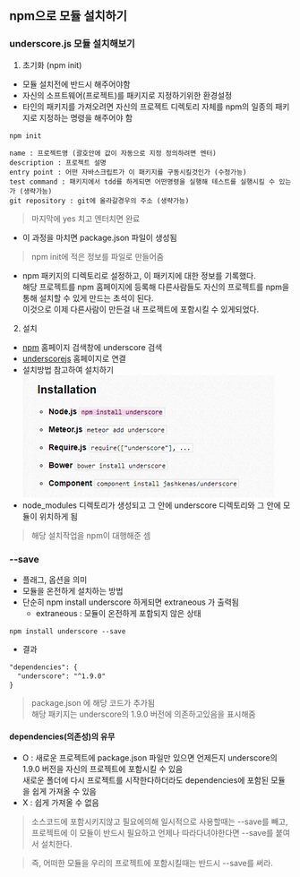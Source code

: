 ## npm으로 모듈 설치하기

### underscore.js 모듈 설치해보기

1. 초기화 (npm init)
- 모듈 설치전에 반드시 해주어야함
- 자신의 소프트웨어(프로젝트)를 패키지로 지정하기위한 환경설정
- 타인의 패키지를 가져오려면 자신의 프로젝트 디렉토리 자체를 npm의 일종의 패키지로 지정하는 명령을 해주어야 함
```
npm init
```
```
name : 프로젝트명 (괄호안에 값이 자동으로 지정 정의하려면 엔터)
description : 프로젝트 설명
entry point : 어떤 자바스크립트가 이 패키지를 구동시킬것인가 (수정가능)
test command : 패키지에서 tdd를 하게되면 어떤명령을 실행해 테스트를 실행시킬 수 있는가 (생략가능)
git repository : git에 올라갈경우의 주소 (생략가능)
```
> 마지막에 yes 치고 엔터치면 완료

- 이 과정을 마치면 package.json 파일이 생성됨
> npm init에 적은 정보를 파일로 만들어줌

- npm 패키지의 디렉토리로 설정하고, 이 패키지에 대한 정보를 기록했다.<br/>해당 프로젝트를 npm 홈페이지에 등록해 다른사람들도 자신의 프로젝트를 npm을 통해 설치할 수 있게 만드는 초석이 된다.<br/>이것으로 이제 다른사람이 만든걸 내 프로젝트에 포함시킬 수 있게되었다.


2. 설치
- [npm](https://www.npmjs.com) 홈페이지 검색창에 underscore 검색
- [underscorejs](http://underscorejs.org) 홈페이지로 연결
- 설치방법 참고하여 설치하기
<br/>![install](img/node09.png)<br/>
- node_modules 디렉토리가 생성되고 그 안에 underscore 디렉토리와 그 안에 모듈이 위치하게 됨
> 해당 설치작업을 npm이 대행해준 셈

### --save
- 플래그, 옵션을 의미
- 모듈을 온전하게 설치하는 방법
- 단순히 npm install underscore 하게되면 extraneous 가 출력됨
  - extraneous : 모듈이 온전하게 포함되지 않은 상태
```
npm install underscore --save
```
- 결과
```
"dependencies": {
  "underscore": "^1.9.0"
}
```
> package.json 에 해당 코드가 추가됨<br/>해당 패키지는 underscore의 1.9.0 버전에 의존하고있음을 표시해줌

#### dependencies(의존성)의 유무
- O : 새로운 프로젝트에 package.json 파일만 있으면 언제든지 underscore의 1.9.0 버전을 자신의 프로젝트에 포함시킬 수 있음<br/>새로운 폴더에 다시 프로젝트를 시작한다하더라도 dependencies에 포함된 모듈을 쉽게 가져올 수 있음
- X : 쉽게 가져올 수 없음

> 소스코드에 포함시키지않고 필요에의해 일시적으로 사용할때는 --save를 빼고, 프로젝트에 이 모듈이 반드시 필요하고 언제나 따라다녀야한다면 --save를 붙여서 설치한다.

> 즉, 어떠한 모듈을 우리의 프로젝트에 포함시킬때는 반드시 --save를 써라.
